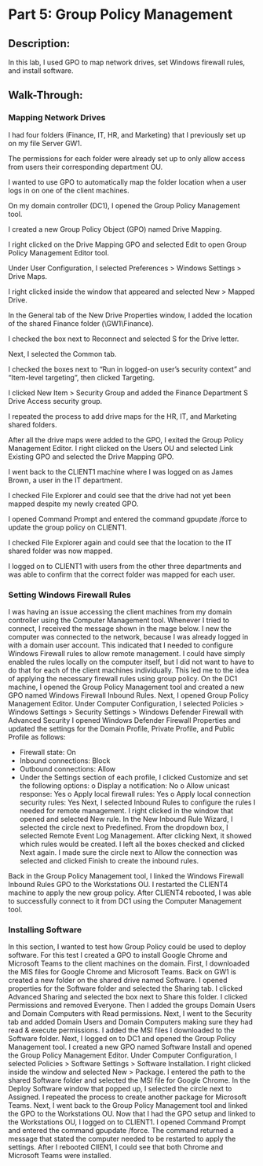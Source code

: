 # Part 5: Group Policy Management
## Description:

In this lab, I used GPO to map network drives, set Windows firewall rules, and install software.

## Walk-Through:

### Mapping Network Drives

I had four folders (Finance, IT, HR, and Marketing) that I previously set up on my file Server GW1.

The permissions for each folder were already set up to only allow access from users their corresponding department OU.

I wanted to use GPO to automatically map the folder location when a user logs in on one of the client machines.

On my domain controller (DC1), I opened the Group Policy Management tool.

I created a new Group Policy Object (GPO) named Drive Mapping.

I right clicked on the Drive Mapping GPO and selected Edit to open Group Policy Management Editor tool.

Under User Configuration, I selected Preferences > Windows Settings > Drive Maps.

I right clicked inside the window that appeared and selected New > Mapped Drive.

In the General tab of the New Drive Properties window, I added the location of the shared Finance folder (\\GW1\Finance).

I checked the box next to Reconnect and selected S for the Drive letter.

Next, I selected the Common tab.

I checked the boxes next to “Run in logged-on user’s security context” and “Item-level targeting”, then clicked Targeting.

I clicked New Item > Security Group and added the Finance Department S Drive Access security group.

I repeated the process to add drive maps for the HR, IT, and Marketing shared folders.

After all the drive maps were added to the GPO, I exited the Group Policy Management Editor. I right clicked on the Users OU and selected Link Existing GPO and selected the Drive Mapping GPO.

I went back to the CLIENT1 machine where I was logged on as James Brown, a user in the IT department.

I checked File Explorer and could see that the drive had not yet been mapped despite my newly created GPO.

I opened Command Prompt and entered the command gpupdate /force to update the group policy on CLIENT1.

I checked File Explorer again and could see that the location to the IT shared folder was now mapped.

I logged on to CLIENT1 with users from the other three departments and was able to confirm that the correct folder was mapped for each user.

### Setting Windows Firewall Rules
I was having an issue accessing the client machines from my domain controller using the Computer Management tool. Whenever I tried to connect, I received the message shown in the mage below.
I new the computer was connected to the network, because I was already logged in with a domain user account. This indicated that I needed to configure Windows Firewall rules to allow remote management.
I could have simply enabled the rules locally on the computer itself, but I did not want to have to do that for each of the client machines individually. This led me to the idea of applying the necessary firewall rules using group policy.
On the DC1 machine, I opened the Group Policy Management tool and created a new GPO named Windows Firewall Inbound Rules.
Next, I opened Group Policy Management Editor. Under Computer Configuration, I selected Policies > Windows Settings > Security Settings > Windows Defender Firewall with Advanced Security
I opened Windows Defender Firewall Properties and updated the settings for the Domain Profile, Private Profile, and Public Profile as follows:
-	Firewall state: On
-	Inbound connections: Block
-	Outbound connections: Allow
-	Under the Settings section of each profile, I clicked Customize and set the following options:
o	Display a notification: No
o	Allow unicast response: Yes
o	Apply local firewall rules: Yes
o	Apply local connection security rules: Yes
Next, I selected Inbound Rules to configure the rules I needed for remote management.
I right clicked in the window that opened and selected New rule.
In the New Inbound Rule Wizard, I selected the circle next to Predefined.
From the dropdown box, I selected Remote Event Log Management.
After clicking Next, it showed which rules would be created. I left all the boxes checked and clicked Next again.
I made sure the circle next to Allow the connection was selected and clicked Finish to create the inbound rules.

Back in the Group Policy Management tool, I linked the Windows Firewall Inbound Rules GPO to the Workstations OU.
I restarted the CLIENT4 machine to apply the new group policy. After CLIENT4 rebooted, I was able to successfully connect to it from DC1 using the Computer Management tool.

### Installing Software
In this section, I wanted to test how Group Policy could be used to deploy software.
For this test I created a GPO to install Google Chrome and Microsoft Teams to the client machines on the domain.
First, I downloaded the MIS files for Google Chrome and Microsoft Teams.
Back on GW1 is created a new folder on the shared drive named Software.
I opened properties for the Software folder and selected the Sharing tab.
I clicked Advanced Sharing and selected the box next to Share this folder.
I clicked Permissions and removed Everyone.
Then I added the groups Domain Users and Domain Computers with Read permissions.
Next, I went to the Security tab and added Domain Users and Domain Computers making sure they had read & execute permissions.
I added the MSI files I downloaded to the Software folder.
Next, I logged on to DC1 and opened the Group Policy Management tool.
I created a new GPO named Software Install and opened the Group Policy Management Editor.
Under Computer Configuration, I selected Policies > Software Settings > Software Installation.
I right clicked inside the window and selected New > Package.
I entered the path to the shared Software folder and selected the MSI file for Google Chrome.
In the Deploy Software window that popped up, I selected the circle next to Assigned.
I repeated the process to create another package for Microsoft Teams.
Next, I went back to the Group Policy Management tool and linked the GPO to the Workstations OU.
Now that I had the GPO setup and linked to the Workstations OU, I logged on to CLIENT1.
I opened Command Prompt and entered the command gpupdate /force.
The command returned a message that stated the computer needed to be restarted to apply the settings.
After I rebooted ClIEN1, I could see that both Chrome and Microsoft Teams were installed.
